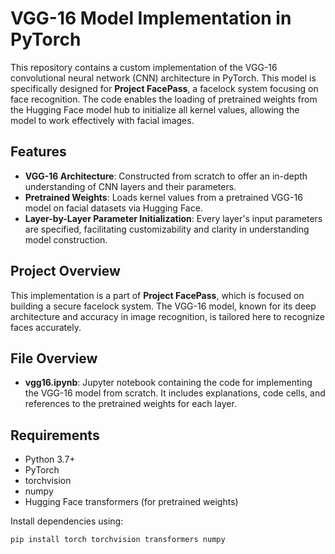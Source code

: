 # VGG-16 Model Implementation in PyTorch

This repository contains a custom implementation of the VGG-16 convolutional neural network (CNN) architecture in PyTorch. This model is specifically designed for **Project FacePass**, a facelock system focusing on face recognition. The code enables the loading of pretrained weights from the Hugging Face model hub to initialize all kernel values, allowing the model to work effectively with facial images.

## Features

- **VGG-16 Architecture**: Constructed from scratch to offer an in-depth understanding of CNN layers and their parameters.
- **Pretrained Weights**: Loads kernel values from a pretrained VGG-16 model on facial datasets via Hugging Face.
- **Layer-by-Layer Parameter Initialization**: Every layer's input parameters are specified, facilitating customizability and clarity in understanding model construction.

## Project Overview

This implementation is a part of **Project FacePass**, which is focused on building a secure facelock system. The VGG-16 model, known for its deep architecture and accuracy in image recognition, is tailored here to recognize faces accurately.

## File Overview

- **vgg16.ipynb**: Jupyter notebook containing the code for implementing the VGG-16 model from scratch. It includes explanations, code cells, and references to the pretrained weights for each layer.

## Requirements

- Python 3.7+
- PyTorch
- torchvision
- numpy
- Hugging Face transformers (for pretrained weights)

Install dependencies using:
```bash
pip install torch torchvision transformers numpy
